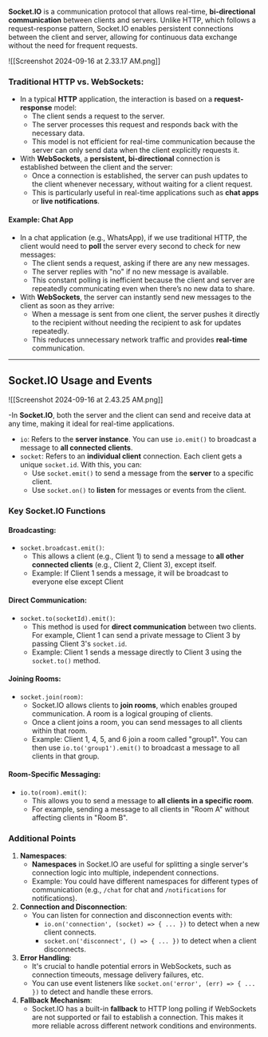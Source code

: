 **Socket.IO** is a communication protocol that allows real-time, **bi-directional communication** between clients and servers. Unlike HTTP, which follows a request-response pattern, Socket.IO enables persistent connections between the client and server, allowing for continuous data exchange without the need for frequent requests.

![[Screenshot 2024-09-16 at 2.33.17 AM.png]]

### Traditional HTTP vs. WebSockets:

- In a typical **HTTP** application, the interaction is based on a **request-response** model:    
    - The client sends a request to the server.
    - The server processes this request and responds back with the necessary data.
    - This model is not efficient for real-time communication because the server can only send data when the client explicitly requests it.
- With **WebSockets**, a **persistent, bi-directional** connection is established between the client and the server:
    - Once a connection is established, the server can push updates to the client whenever necessary, without waiting for a client request.
    - This is particularly useful in real-time applications such as **chat apps** or **live notifications**.
#### Example: Chat App

- In a chat application (e.g., WhatsApp), if we use traditional HTTP, the client would need to **poll** the server every second to check for new messages:
    - The client sends a request, asking if there are any new messages.
    - The server replies with "no" if no new message is available.
    - This constant polling is inefficient because the client and server are repeatedly communicating even when there’s no new data to share.
- With **WebSockets**, the server can instantly send new messages to the client as soon as they arrive:
    - When a message is sent from one client, the server pushes it directly to the recipient without needing the recipient to ask for updates repeatedly.
    - This reduces unnecessary network traffic and provides **real-time** communication.

---
## Socket.IO Usage and Events

 ![[Screenshot 2024-09-16 at 2.43.25 AM.png]]

-In **Socket.IO**, both the server and the client can send and receive data at any time, making it ideal for real-time applications.

- `io`: Refers to the **server instance**. You can use `io.emit()` to broadcast a message to **all connected clients**.   
- `socket`: Refers to an **individual client** connection. Each client gets a unique `socket.id`. With this, you can:
    - Use `socket.emit()` to send a message from the **server** to a specific client.
    - Use `socket.on()` to **listen** for messages or events from the client.

### Key Socket.IO Functions

#### Broadcasting:
- `socket.broadcast.emit()`:
    - This allows a client (e.g., Client 1) to send a message to **all other connected clients** (e.g., Client 2, Client 3), except itself.
    - Example: If Client 1 sends a message, it will be broadcast to everyone else except Client 
#### Direct Communication:
- `socket.to(socketId).emit()`:
    - This method is used for **direct communication** between two clients. For example, Client 1 can send a private message to Client 3 by passing Client 3's `socket.id`.
    - Example: Client 1 sends a message directly to Client 3 using the `socket.to()` method.
#### Joining Rooms:
- `socket.join(room)`:
    - Socket.IO allows clients to **join rooms**, which enables grouped communication. A room is a logical grouping of clients.
    - Once a client joins a room, you can send messages to all clients within that room.
    - Example: Client 1, 4, 5, and 6 join a room called "group1". You can then use `io.to('group1').emit()` to broadcast a message to all clients in that group.
#### Room-Specific Messaging:
- `io.to(room).emit()`:
    - This allows you to send a message to **all clients in a specific room**.
    - For example, sending a message to all clients in "Room A" without affecting clients in "Room B".

### Additional Points

1. **Namespaces**:
    - **Namespaces** in Socket.IO are useful for splitting a single server's connection logic into multiple, independent connections.
    - Example: You could have different namespaces for different types of communication (e.g., `/chat` for chat and `/notifications` for notifications).
2. **Connection and Disconnection**:
    - You can listen for connection and disconnection events with:
        - `io.on('connection', (socket) => { ... })` to detect when a new client connects.
        - `socket.on('disconnect', () => { ... })` to detect when a client disconnects.
3. **Error Handling**:
    - It's crucial to handle potential errors in WebSockets, such as connection timeouts, message delivery failures, etc.
    - You can use event listeners like `socket.on('error', (err) => { ... })` to detect and handle these errors.
4. **Fallback Mechanism**:
    - Socket.IO has a built-in **fallback** to HTTP long polling if WebSockets are not supported or fail to establish a connection. This makes it more reliable across different network conditions and environments.